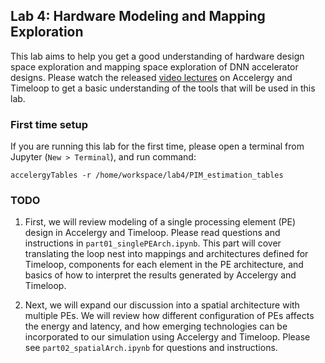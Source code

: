 ## Lab 4: Hardware Modeling and Mapping Exploration
This lab aims to help you get a good understanding of hardware design space exploration and mapping space exploration 
of DNN accelerator designs. Please watch the released [video lectures](http://accelergy.mit.edu/tutorial.html) 
on Accelergy and Timeloop to get a basic understanding of the tools that will be used in this lab.

### First time setup
If you are running this lab for the first time, please open a terminal from Jupyter (`New > Terminal`), and run command:
```
accelergyTables -r /home/workspace/lab4/PIM_estimation_tables
```

### TODO

1. First, we will review modeling of a single processing element (PE) design in Accelergy and Timeloop. Please read questions and instructions in `part01_singlePEArch.ipynb`. This part will cover translating the loop nest into mappings and architectures defined for Timeloop, components for each element in the PE architecture, and basics of how to interpret the results generated by Accelergy and Timeloop.

2. Next, we will expand our discussion into a spatial architecture with multiple PEs. We will review how different configuration of PEs affects the energy and latency, and how emerging technologies can be incorporated to our simulation using Accelergy and Timeloop. Please see `part02_spatialArch.ipynb` for questions and instructions.